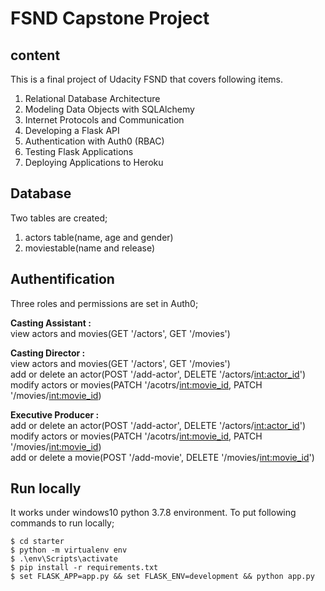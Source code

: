 # FSND Capstone Project
## content
This is a final project of Udacity FSND that covers following items.

1. Relational Database Architecture
2. Modeling Data Objects with SQLAlchemy
3. Internet Protocols and Communication
4. Developing a Flask API
5. Authentication with Auth0 (RBAC)
6. Testing Flask Applications
7. Deploying Applications to Heroku

## Database
Two tables are created;

1. actors table(name, age and gender)
2. moviestable(name and release)

## Authentification
Three roles and permissions are set in Auth0;

**Casting Assistant :**<br> 
view actors and movies(GET '/actors', GET '/movies')

**Casting Director :**<br>
view actors and movies(GET '/actors', GET '/movies')<br>
add or delete an actor(POST '/add-actor', DELETE '/actors/<int:actor_id>')<br>
modify actors or movies(PATCH '/acotrs/<int:movie_id>, PATCH '/movies/<int:movie_id>)<br>

**Executive Producer :**<br>
add or delete an actor(POST '/add-actor', DELETE '/actors/<int:actor_id>')<br>
modify actors or movies(PATCH '/acotrs/<int:movie_id>, PATCH '/movies/<int:movie_id>)<br>
add or delete a movie(POST '/add-movie', DELETE '/movies/<int:movie_id>')<br>

## Run locally
It works under windows10 python 3.7.8 environment.
To put following commands to run locally;

`$ cd starter`<br>
`$ python -m virtualenv env`<br>
`$ .\env\Scripts\activate`<br>
`$ pip install -r requirements.txt`<br>
`$ set FLASK_APP=app.py && set FLASK_ENV=development && python app.py`<br>